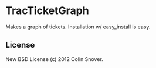 TracTicketGraph
===============

Makes a graph of tickets. Installation w/ easy_install is easy.

License
-------

New BSD License (c) 2012 Colin Snover.
